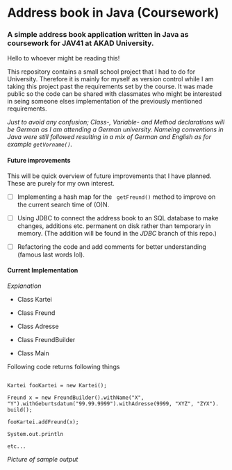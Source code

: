 # Address book in Java (Coursework) 

### A simple address book application written in Java as coursework for JAV41 at AKAD University.

Hello to whoever might be reading this!

This repository contains a small school project that I had to do for University. 
Therefore it is mainly for myself as version control while I am taking this project past the requirements set by the course. It was made public so the code can be shared with classmates who might be interested in seing someone elses implementation of the previously mentioned requirements.


*Just to avoid any confusion;  Class-, Variable- and Method declarations will be German as I am attending a German university. Nameing conventions in Java were still followed resulting in a mix of German and English as for example ```getVorname()```.* 

#### Future improvements

This will be quick overview of future improvements that I have planned. These are purely for my own interest.

- [ ] Implementing a hash map for the ``` getFreund()``` method to improve on the current search time of (O)N. 
- [ ] Using JDBC to connect the address book to an SQL database to make changes, additions etc. permanent on disk rather than temporary in memory. (The addition will be found in the *JDBC* branch of this repo.)
- [ ] Refactoring the code and add comments for better understanding (famous last words lol). 


#### Current Implementation 

*Explanation*

- Class Kartei
- Class Freund
- Class Adresse
- Class FreundBuilder

- Class Main




Following code returns following things

``` 

Kartei fooKartei = new Kartei();

Freund x = new FreundBuilder().withName("X", "Y").withGeburtsdatum("99.99.9999").withAdresse(9999, "XYZ", "ZYX"). build();

fooKartei.addFreund(x);

System.out.println 

etc...
``` 

*Picture of sample output*

